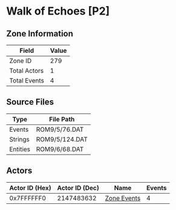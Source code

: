 # Walk of Echoes [P2]

## Zone Information

| Field        |   Value |
|--------------|---------|
| Zone ID      |     279 |
| Total Actors |       1 |
| Total Events |       4 |

## Source Files

| Type     | File Path      |
|----------|----------------|
| Events   | ROM9/5/76.DAT  |
| Strings  | ROM9/5/124.DAT |
| Entities | ROM9/6/68.DAT  |

## Actors

| Actor ID (Hex)   |   Actor ID (Dec) | Name                              |   Events |
|------------------|------------------|-----------------------------------|----------|
| 0x7FFFFFF0       |       2147483632 | [Zone Events](./Zone%20Events.md) |        4 |